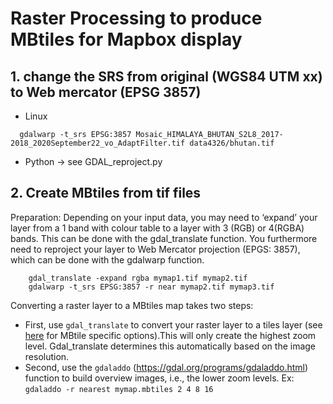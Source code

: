 # Raster Processing to produce MBtiles for Mapbox display

## 1. change the SRS from original (WGS84 UTM xx) to Web mercator (EPSG 3857)

  - Linux 
  ```console
    gdalwarp -t_srs EPSG:3857 Mosaic_HIMALAYA_BHUTAN_S2L8_2017-2018_2020September22_vo_AdaptFilter.tif data4326/bhutan.tif
  ```
 - Python -> see GDAL_reproject.py

 ## 2. Create MBtiles from tif files
Preparation: Depending on your input data, you may need to ‘expand’ your layer from a 1 band with colour table to a layer with 3 (RGB) or 4(RGBA) bands. This can be done with the gdal_translate function. You furthermore need to reproject your layer to Web Mercator projection (EPGS: 3857), which can be done with the gdalwarp function.
  ```console
      gdal_translate -expand rgba mymap1.tif mymap2.tif
      gdalwarp -t_srs EPSG:3857 -r near mymap2.tif mymap3.tif
  ```

Converting a raster layer to a MBtiles map takes two steps:
   - First, use ```gdal_translate``` to convert your raster layer to a tiles layer (see [here](https://gdal.org/drivers/raster/mbtiles.html) for MBtile specific options).This will only create the highest zoom level. Gdal_translate determines this automatically based on the image resolution.
   - Second, use the ```gdaladdo``` (https://gdal.org/programs/gdaladdo.html) function to build overview images, i.e., the lower zoom levels. Ex: ```gdaladdo -r nearest mymap.mbtiles 2 4 8 16```